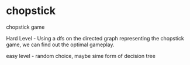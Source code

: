 # chopstick
chopstick game

Hard Level - Using a dfs on the directed graph representing the chopstick game, we can find out the optimal gameplay. 

easy level - random choice, maybe sime form of decision tree
